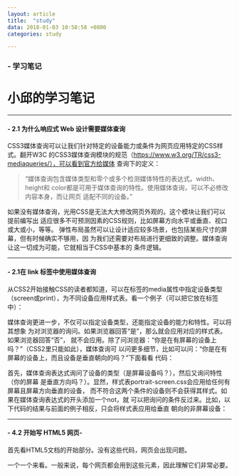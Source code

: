 ```yaml
---
layout: article
title:  "study"
data: 2018-01-03 10:58:58 +0800
categories: study

---
```


###  - 学习笔记

# 小邱的学习笔记

---
#### - 2.1 为什么响应式 Web 设计需要媒体查询
CSS3媒体查询可以让我们针对特定的设备能力或条件为网页应用特定的CSS样式。翻开W3C  的CSS3媒体查询模块的规范（https://www.w3.org/TR/css3-mediaqueries/），可以看到官方给媒体  查询下的定义： 

>  “媒体查询包含媒体类型和零个或多个检测媒体特性的表达式。width、height和  color都是可用于媒体查询的特性。使用媒体查询，可以不必修改内容本身，而让网页  适配不同的设备。”  
 
如果没有媒体查询，光用CSS是无法大大修改网页外观的。这个模块让我们可以提前编写出  适应很多不可预测因素的CSS规则，比如屏幕方向水平或垂直、视口或大或小，等等。  弹性布局虽然可以让设计适应较多场景，也包括某些尺寸的屏幕，但有时候确实不够用，因  为我们还需要对布局进行更细致的调整。媒体查询让这一切成为可能，它就相当于CSS中基本的  条件逻辑。

---


#### - 2.1在 link 标签中使用媒体查询
从CSS2开始接触CSS的读者都知道，可以在<link>标签的media属性中指定设备类型
（screen或print），为不同设备应用样式表。看一个例子（可以把它放在<head>标签中）：

> <link rel="style sheet" type="text/css" media="screen" href="screenstyles.css">

媒体查询更进一步，不仅可以指定设备类型，还能指定设备的能力和特性。可以将其想象
为对浏览器的询问。如果浏览器回答“是”，那么就会应用对应的样式表。如果浏览器回答“否”，
就不会应用。除了问浏览器：“你是在有屏幕的设备上吗？”（CSS2里只能如此），媒体查询可
以问更多细节，比如可以问：“你是在有屏幕的设备上，而且设备是垂直朝向的吗？”下面看看
代码：
> <link rel="stylesheet" media="screen and (orientation: portrait)"href="portrait-screen.css" />
首先，媒体查询表达式询问了设备的类型（是屏幕设备吗？），然后又询问特性（你的屏幕
是垂直方向吗？）。显然，样式表portrait-screen.css会应用给任何有屏幕且屏幕方向垂直的设备，
而不符合这两个条件的设备则不会获得其样式。如果在媒体查询表达式的开头添加一个not，就
可以把询问的条件反过来。比如，以下代码的结果与前面的例子相反，只会将样式表应用给垂直
朝向的非屏幕设备：
> <link rel="stylesheet" media="not screen and (orientation: portrait)"href="portrait-screen.css" /> 

---
#### - 4.2 开始写 HTML5 网页-
首先看HTML5文档的开始部分。没有这些代码，网页会出现问题。
> <!DOCTYPE html><html lang="en"><head><meta charset=utf-8>
一个一个来看。一般来说，每个网页都会用到这些元素，因此理解它们非常必要。

